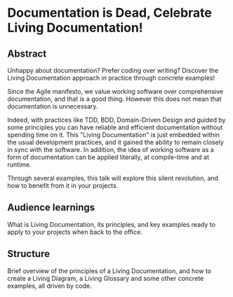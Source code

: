 # Documentation is Dead, Celebrate Living Documentation!

## Abstract
Unhappy about documentation? Prefer coding over writing? Discover the
Living Documentation approach in practice through concrete examples!

Since the Agile manifesto, we value working software over
comprehensive documentation, and that is a good thing. However this
does not mean that documentation is unnecessary.

Indeed, with practices like TDD, BDD, Domain-Driven Design and guided
by some principles you can have reliable and efficient documentation
without spending time on it. This "Living Documentation" is just
embedded within the usual development practices, and it gained the
ability to remain closely in sync with the software. In addition, the
idea of working software as a form of documentation can be applied
literally, at compile-time and at runtime.

Through several examples, this talk will explore this silent
revolution, and how to benefit from it in your projects.


## Audience learnings
What is Living Documentation, its principles, and key examples ready
to apply to your projects when back to the office.

## Structure
Brief overview of the principles of a Living Documentation, and how to
create a Living Diagram, a Living Glossary and some other concrete
examples, all driven by code.
